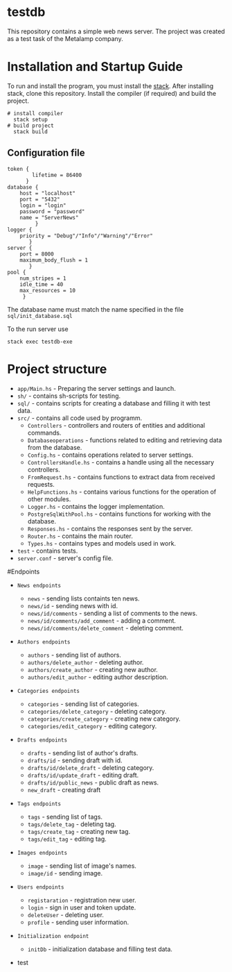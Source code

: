 # testdb
This repository contains a simple web news server. The project was created as a test task of the Metalamp company. 
# Installation and Startup Guide
To run and install the program, you must install the [stack](https://docs.haskellstack.org/en/stable/install_and_upgrade/).
After installing stack, clone this repository. Install the compiler (if required) and build the project.

    # install compiler
      stack setup
    # build project
      stack build
## Configuration file
    token {
            lifetime = 86400 
          }
    database {
        host = "localhost"
        port = "5432"
        login = "login"
        password = "password"
        name = "ServerNews"
             }
    logger {
        priority = "Debug"/"Info"/"Warning"/"Error"
           }
    server {
        port = 8000
        maximum_body_flush = 1
           }
    pool {
        num_stripes = 1
        idle_time = 40
        max_resources = 10
         }
         
The database name must match the name specified in the file `sql/init_database.sql`

To the run server use 

    stack exec testdb-exe

# Project structure

* `app/Main.hs` - Preparing the server settings and launch.
* `sh/` - contains sh-scripts for testing.
* `sql/` - contains scripts for creating a database and filling it with test data.
* `src/` - contains all code used by programm.
    * `Controllers` - controllers and routers of entities and additional commands.
    * `Databaseoperations` - functions related to editing and retrieving data from the database.
    * `Config.hs` - contains operations related to server settings.
    * `ControllersHandle.hs` - contains a handle using all the necessary controllers.
    * `FromRequest.hs` - contains functions to extract data from received requests.
    * `HelpFunctions.hs` - contains various functions for the operation of other modules.
    * `Logger.hs` - contains the logger implementation.
    * `PostgreSqlWithPool.hs` - contains functions for working with the database.
    * `Responses.hs` - contains the responses sent by the server.
    * `Router.hs` - contains the main router.
    * `Types.hs` - contains types and models used in work.
* `test` - contains tests.
* `server.conf` - server's config file.


#Endpoints

* `News endpoints`
    * `news` - sending lists containts ten news.
    * `news/id` - sending news with id.
    * `news/id/comments` - sending a list of comments to the news.
    * `news/id/comments/add_comment` - adding a comment.
    * `news/id/comments/delete_comment` - deleting comment.
* `Authors endpoints`
    * `authors` - sending list of authors.
    * `authors/delete_author` - deleting author.
    * `authors/create_author` - creating new author.
    * `authors/edit_author` - editing author description.
* `Categories endpoints`
    * `categories` - sending list of categories.
    * `categories/delete_category` - deleting category.
    * `categories/create_category` - creating new category.
    * `categories/edit_category` - editing category.

* `Drafts endpoints`
    * `drafts` - sending list of author's drafts.
    * `drafts/id` - sending draft with id.
    * `drafts/id/delete_draft` - deleting category.
    * `drafts/id/update_draft` - editing draft.
    * `drafts/id/public_news` - public draft as news.
    * `new_draft` - creating draft
* `Tags endpoints`
    * `tags` - sending list of tags.
    * `tags/delete_tag` - deleting tag.
    * `tags/create_tag` - creating new tag.
    * `tags/edit_tag` - editing tag.

* `Images endpoints`
    * `image` - sending list of image's names.
    * `image/id` - sending image.
* `Users endpoints`
    * `registaration` - registration new user.
    * `login` - sign in user and token update.
    * `deleteUser` - deleting user.
    * `profile` - sending user information.

* `Initialization endpoint`
    * `initDb` - initialization database and filling test data.


* test